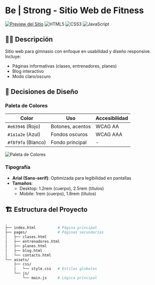 # Be | Strong - Sitio Web de Fitness

[![Preview del Sitio](https://i.postimg.cc/wMrqhNwB/image.png)](https://be-strong1.netlify.app/)
![HTML5](https://img.shields.io/badge/HTML5-E34F26?logo=html5&logoColor=white)
![CSS3](https://img.shields.io/badge/CSS3-1572B6?logo=css3&logoColor=white)
![JavaScript](https://img.shields.io/badge/JavaScript-F7DF1E?logo=javascript&logoColor=black)

## 🏋️‍♂️ Descripción
Sitio web para gimnasio con enfoque en usabilidad y diseño responsive. Incluye:
- Páginas informativas (clases, entrenadores, planes)
- Blog interactivo
- Modo claro/oscuro

## 🎨 Decisiones de Diseño
### Paleta de Colores
| Color               | Uso                  | Accesibilidad |
|---------------------|----------------------|---------------|
| `#e63946` (Rojo)    | Botones, acentos     | WCAG AA       |
| `#1a1a2e` (Azul)    | Fondos oscuros       | WCAG AAA      |
| `#f8f9fa` (Blanco)  | Fondo principal      | -             |

![Paleta de Colores](https://via.placeholder.com/400x100/e63946,1a1a2e,f8f9fa/ffffff?text=Be|Strong+Colors)

### Tipografía
- **Arial (Sans-serif)**: Optimizada para legibilidad en pantallas
- **Tamaños**: 
  - Desktop: 1.2rem (cuerpo), 2.5rem (títulos)
  - Mobile: 1rem (cuerpo), 1.8rem (títulos)

## 🏗 Estructura del Proyecto
```bash
.
├── index.html          # Página principal
├── pages/              # Páginas secundarias
│   ├── clases.html
│   ├── entrenadores.html
│   ├── planes.html
│   ├── blog.html
│   └── contacto.html
└── assets/
    ├── css/
    │   └── style.css   # Estilos globales
    └── js/
        └── main.js     # Lógica principal
